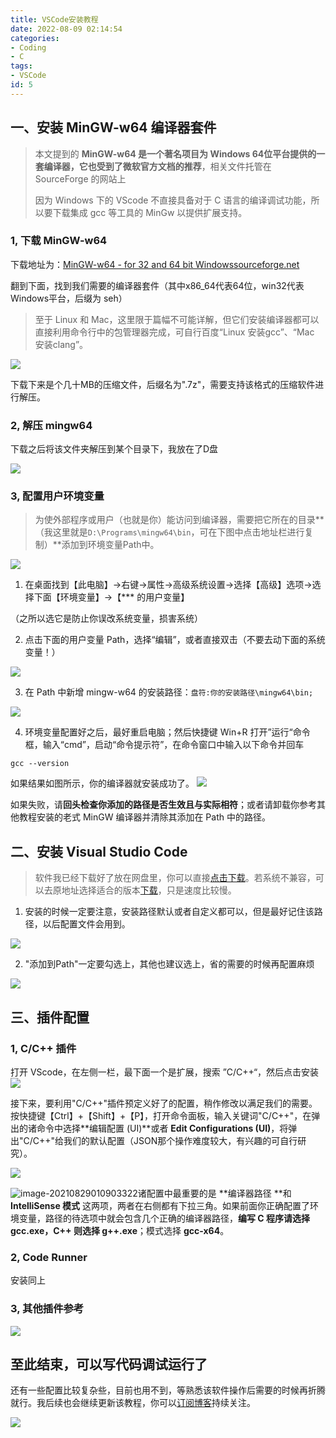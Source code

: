 ```yaml
---
title: VSCode安装教程
date: 2022-08-09 02:14:54
categories:
- Coding
- C
tags:
- VSCode
id: 5
---
```


## 一、安装 MinGW-w64 编译器套件

> 本文提到的 **MinGW-w64 **是一个著名项目为 **Windows 64位**平台提供的一套编译器，它也**受到了微软官方文档的推荐**，相关文件托管在 SourceForge 的网站上
>
> 因为 Windows 下的 VScode 不直接具备对于 C 语言的编译调试功能，所以要下载集成 gcc 等工具的 MinGw 以提供扩展支持。

### 1,  下载 MinGW-w64 

下载地址为：[MinGW-w64 - for 32 and 64 bit Windowssourceforge.net](https://sourceforge.net/projects/mingw-w64/files/)
​
<!--more-->

翻到下面，找到我们需要的编译器套件（其中x86_64代表64位，win32代表Windows平台，后缀为 seh）

> 至于 Linux 和 Mac，这里限于篇幅不可能详解，但它们安装编译器都可以直接利用命令行中的包管理器完成，可自行百度“Linux 安装gcc”、“Mac 安装clang”。



![](https://img.arctee.cn/qiniu_picgo/20210829003535.png)

下载下来是个几十MB的压缩文件，后缀名为".7z"，需要支持该格式的压缩软件进行解压。



### 2,  解压 mingw64

下载之后将该文件夹解压到某个目录下，我放在了D盘

![](https://img.arctee.cn/qiniu_picgo/d2327fcd54b82f97caa8f472c0868bd4.png)



### 3,  配置用户环境变量

> 为使外部程序或用户（也就是你）能访问到编译器，需要把它所在的目录**（我这里就是`D:\Programs\mingw64\bin`，可在下图中点击地址栏进行复制）**添加到环境变量Path中。




![](https://img.arctee.cn/qiniu_picgo/c6201b1874179b88c7ee43d24c27c2a2.png)



1. 在桌面找到【此电脑】->右键->属性->高级系统设置->选择【高级】选项->选择下面【环境变量】->【*** 的用户变量】

（之所以选它是防止你误改系统变量，损害系统）



2. 点击下面的用户变量 Path，选择“编辑”，或者直接双击（不要去动下面的系统变量！）

![](https://img.arctee.cn/qiniu_picgo/20210829005309.webp)




3. 在 Path 中新增 mingw-w64 的安装路径：`盘符:你的安装路径\mingw64\bin;`

![](https://img.arctee.cn/qiniu_picgo/20210829005450.jpeg)




4. 环境变量配置好之后，最好重启电脑；然后快捷键 Win+R 打开”运行“命令框，输入“cmd”，启动“命令提示符”，在命令窗口中输入以下命令并回车


```
gcc --version
```



如果结果如图所示，你的编译器就安装成功了。
![](https://img.arctee.cn/qiniu_picgo/b2d3412c5568bb4643e60b4466a6df43.png)



如果失败，请**回头检查你添加的路径是否生效且与实际相符**；或者请卸载你参考其他教程安装的老式 MinGW 编译器并清除其添加在 Path 中的路径。



## 二、安装 Visual Studio Code

> 软件我已经下载好了放在网盘里，你可以直接[点击下载](https://pan.arctee.cn/A:/Tools/Program/C/Visual%20Studio%20Code/%E7%BC%96%E8%BE%91%E5%99%A8--%E5%86%99%E4%BB%A3%E7%A0%81%E7%9A%84/VSCodeUserSetup-x64-1.47.2.exe)。若系统不兼容，可以去原地址选择适合的版本[下载](https://code.visualstudio.com/?utm_expid=101350005-25.TcgI322oRoCwQD7KJ5t8zQ.0)，只是速度比较慢。



1. 安装的时候一定要注意，安装路径默认或者自定义都可以，但是最好记住该路径，以后配置文件会用到。

![](https://img.arctee.cn/qiniu_picgo/ea06f9f13f08df08083cf55ea52a0478.png)



2. "添加到Path"一定要勾选上，其他也建议选上，省的需要的时候再配置麻烦

![](https://img.arctee.cn/qiniu_picgo/4964fbe072d5afe54fdc6f7a58fd4a25.png)



## 三、插件配置



### 1,  C/C++ 插件

打开 VScode，在左侧一栏，最下面一个是扩展，搜索 ”C/C++“，然后点击安装
![](https://img.arctee.cn/qiniu_picgo/30d17e248b84fc39ca61b9e42824b76e.png)

接下来，要利用"C/C++"插件预定义好了的配置，稍作修改以满足我们的需要。按快捷键【Ctrl】+【Shift】+【P】，打开命令面板，输入关键词"C/C++"，在弹出的诸命令中选择**编辑配置 (UI)**或者 **Edit Configurations (UI)**，将弹出"C/C++"给我们的默认配置（JSON那个操作难度较大，有兴趣的可自行研究）。

![](https://img.arctee.cn/qiniu_picgo/20210829010834.png)

![image-20210829010903322](https://img.arctee.cn/qiniu_picgo/20210829010903.png)诸配置中最重要的是 **编译器路径 **和 **IntelliSense 模式** 这两项，两者在右侧都有下拉三角。如果前面你正确配置了环境变量，路径的待选项中就会包含几个正确的编译器路径，**编写 C 程序请选择 gcc.exe，C++ 则选择 g++.exe**；模式选择 **gcc-x64**。



### 2,  Code Runner

安装同上



### 3,  其他插件参考

![](https://img.arctee.cn/qiniu_picgo/20210828233544.png)



## 至此结束，可以写代码调试运行了
还有一些配置比较复杂些，目前也用不到，等熟悉该软件操作后需要的时候再折腾就行。我后续也会继续更新该教程，你可以[订阅博客](https://arctee.cn/subscribe-blog)持续关注。

![](https://img.arctee.cn/one/202205031849902.gif)
